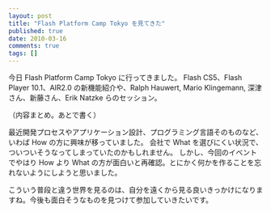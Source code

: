 ```yaml
---
layout: post
title: "Flash Platform Camp Tokyo を見てきた"
published: true
date: 2010-03-16
comments: true
tags: []
---
```


今日 Flash Platform Camp Tokyo に行ってきました。
Flash CS5、Flash Player 10.1、AIR2.0 の新機能紹介や、Ralph Hauwert, Mario Klingemann, 深津さん、新藤さん、Erik Natzke らのセッション。

（内容まとめ。あとで書く）

最近開発プロセスやアプリケーション設計、プログラミング言語そのものなど、いわば How の方に興味が移っていました。
会社で What を選びにくい状況で、ついついそうなってしまっていたのかもしれません。
しかし、今回のイベントでやはり How より What の方が面白いと再確認。とにかく何かを作ることを忘れないようにしようと思いました。

こういう普段と違う世界を見るのは、自分を遠くから見る良いきっかけになりますね。今後も面白そうなものを見つけて参加していきたいです。

